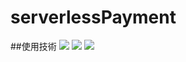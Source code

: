 # serverlessPayment

##使用技術
<img src="https://img.shields.io/badge/-Python-F2C63C.svg?logo=python&style=for-the-badge">
<img src="https://img.shields.io/badge/-flask-F2C63C.svg?logo=python&style=for-the-badge">
<img src="https://img.shields.io/badge/-javascript-F2C63C.svg?logo=python&style=for-the-badge">
